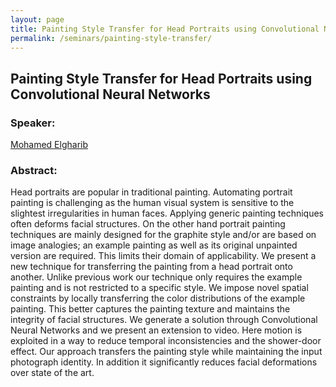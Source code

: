 ```yaml
---
layout: page
title: Painting Style Transfer for Head Portraits using Convolutional Neural Networks
permalink: /seminars/painting-style-transfer/
---
```


## Painting Style Transfer for Head Portraits using Convolutional Neural Networks

### Speaker:

[Mohamed Elgharib]()

### Abstract:

Head portraits are popular in traditional painting. Automating portrait painting is challenging as the human visual system is sensitive to the slightest irregularities in human faces. Applying generic painting techniques often deforms facial structures. On the other hand portrait painting techniques are mainly designed for the graphite style and/or are based on image analogies; an example painting as well as its original unpainted version are required. This limits their domain of applicability. We present a new technique for transferring the painting from a head portrait onto another. Unlike previous work our technique only requires the example painting and is not restricted to a specific style. We impose novel spatial constraints by locally transferring the color distributions of the example painting. This better captures the painting texture and maintains the integrity of facial structures. We generate a solution through Convolutional Neural Networks and we present an extension to video. Here motion is exploited in a way to reduce temporal inconsistencies and the shower-door effect. Our approach transfers the painting style while maintaining the input photograph identity. In addition it significantly reduces facial deformations over state of the art.

